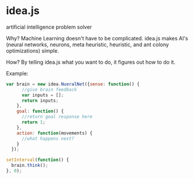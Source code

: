 # idea.js
artificial intelligence problem solver

Why?
Machine Learning doesn't have to be complicated.  idea.js makes AI's (neural networks, neurons, meta heuristic, heuristic, and ant colony optimizations) simple.

How?
By telling idea.js what you want to do, it figures out how to do it.


Example:

```javascript
var brain = new idea.NueralNet({sense: function() {
      //give brain feedback
      var inputs = [];
      return inputs;
    },
    goal: function() {
      //return goal response here
      return 1;
    },
    action: function(movements) {
      //what happens next?
    }
  });

setInterval(function() {
  brain.think();
}, 0);
```
